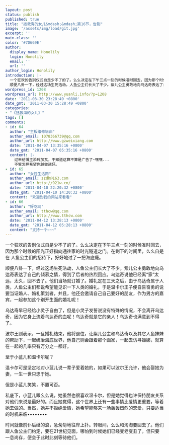```yaml
---
layout: post
status: publish
published: true
title: "拯救海的女儿&mdash;&mdash;第16节，告别"
image: '/assets/img/load/git.jpg'
excerpt: ''
main-class: ''
color: '#7D669E'
author:
  display_name: Honolily
  login: Honolily
  email: ''
  url: ''
author_login: Honolily
introduction: |-
  一个狂欢的告别仪式自是少不了的了。么么决定在下午三点一刻的时候准时回去，因为那个时候的阳光正好指向通往家的时光隧道之门。在剩下的时间里，么么自是在 人鱼公主们的招待下，好好地过了一把海底瘾。
  顺便八卦一下，经过这场生死浩劫，人鱼公主们长大了不少。紫儿公主勇敢地向乌达奇表达了自己的倾慕之情，得到了后者的热烈回应。乌达奇说他已经离&ldquo;家&rdquo;太远，太久，回不去了。他们当场就订婚了。婚礼定在三天之后，由于乌达奇属于人类，人鱼公主们都说希望能见识一下人类的婚礼，于是温卡尔王子便自告奋勇的说要当证婚人、婚礼策划者，并且，他还会邀请自己自己要好的朋友，作为男方的嘉宾，一起参加这个别开生面的婚礼呢！
wordpress_id: 1208
wordpress_url: http://www.yuanli.info/?p=1208
date: '2011-03-30 23:28:49 +0800'
date_gmt: '2011-03-30 15:28:49 +0800'
categories:
- "《拯救海的女儿》"
tags: []
comments:
- id: 64
  author: "主板维修培训"
  author_email: 1078366739@qq.com
  author_url: http://www.gzweixiang.com
  date: '2011-04-07 13:35:16 +0800'
  date_gmt: '2011-04-07 05:35:16 +0800'
  content: |-
    过来给博主添砖加瓦，不知道这算不算是广告了~嘿嘿...
    不管怎样希望你越做越好。
- id: 65
  author: "女性生活网"
  author_email: zzdh@163.com
  author_url: http://921w.cn/
  date: '2011-04-10 22:20:32 +0800'
  date_gmt: '2011-04-10 14:20:32 +0800'
  content: "欢迎到我的网站来看看"
- id: 66
  author: "好吃网"
  author_email: tthcw@qq.com
  author_url: http://www.tthcw.com
  date: '2011-04-12 13:28:13 +0800'
  date_gmt: '2011-04-12 05:28:13 +0800'
  content: "支持一个~~~"
---
```

一个狂欢的告别仪式自是少不了的了。么么决定在下午三点一刻的时候准时回去，因为那个时候的阳光正好指向通往家的时光隧道之门。在剩下的时间里，么么自是在 人鱼公主们的招待下，好好地过了一把海底瘾。

顺便八卦一下，经过这场生死浩劫，人鱼公主们长大了不少。紫儿公主勇敢地向乌达奇表达了自己的倾慕之情，得到了后者的热烈回应。乌达奇说他已经离&ldquo;家&rdquo;太远，太久，回不去了。他们当场就订婚了。婚礼定在三天之后，由于乌达奇属于人类，人鱼公主们都说希望能见识一下人类的婚礼，于是温卡尔王子便自告奋勇的说要当证婚人、婚礼策划者，并且，他还会邀请自己自己要好的朋友，作为男方的嘉宾，一起参加这个别开生面的婚礼呢！

乌达奇早已经给小灵子自由了，但是小灵子发誓说没有特殊的情况，不会离开乌达奇，因为它身上流着乌达奇的血呢！乌达奇就是它的亲人！乌达奇也满意到不得了。

波尔王则表示，一旦婚礼结束，他将退位，让紫儿公主和乌达奇以及其它人鱼妹妹的帮助下，一起统治海底世界，他自己则会跟着那个画家，一起去访寻姬娜，就算在一起的几率只有万分之一都好。

至于小蓝儿和温卡尔呢？

温卡尔可是坚定地对小蓝儿说一辈子爱着她的，如果可以波尔王允许，他会娶她为妻，一生一世只忠于她。

但是小蓝儿笑笑，不置可否。

私底下，小蓝儿跟么么说，她虽然也很喜欢温卡尔，但是她觉得也许保持朋友关系对他们来说是最好的。而且她觉得，这个世界上还有一些事情比爱情更重要，等着她去做的。当然，她并不拒绝爱情，她希望能够来一场轰轰烈烈的恋爱，只要适当的时机来临&bull;&bull;&bull;&bull;&bull;&bull;&bull;&bull;

时间就像前仆后继的浪，急匆匆地往岸上扑。转眼间，么么和淘淘要回去了。他们跟人鱼公主们约定，要在21世纪见面，哪怕到时候她们已经变老变丑了，但只要一息尚存，便会于此时此刻等待他们。

